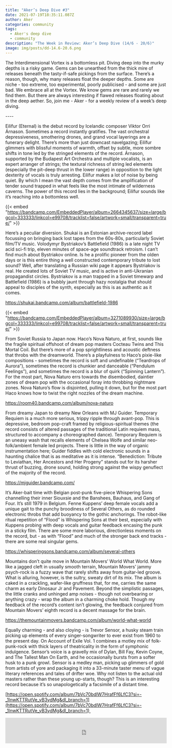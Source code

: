 ```yaml
---
title: "Aker’s Deep Dive #3"
date: 2021-07-19T18:35:11.087Z
author: Aker
categories: community
tags:
  - Aker's deep dive
  - community
description: "The Week in Review: Aker’s Deep Dive (14/6 - 20/6)"
image: img/posts/dd-14.6-20.6.png
---
```



The Interdimensional Vortex is a bottomless pit. Diving deep into the murky depths is a risky game. Gems can be unearthed from the thick mire of releases beneath the tasty-if-safe pickings from the surface. There’s a reason, though, why many releases float the deeper depths. Some are niche - too extreme, too experimental, poorly publicised - and some are just bad. We embrace all at the Vortex. We know gems are rare and rarely we find them. But there are always interesting if flawed releases floating about in the deep aether. So, join me - Aker - for a weekly review of a week’s deep diving.

\----

Eilífur (Eternal) is the debut record by Icelandic composer Viktor Orri Árnason. Sometimes a record instantly gratifies. The vast orchestral depressiveness, smothering drones, and grand vocal layerings are a funerary delight. There’s more than just downcast navelgazing; Eilífur glimmers with blissful moments of warmth, offset by subtle, more sombre shifts in tone led by the stringed elements of the record. Árnason, supported by the Budapest Art Orchestra and multiple vocalists, is an expert arranger of strings; the textural richness of string led elements (especially the pit-deep thrust in the lower range) in opposition to the light dexterity of vocals is truly arresting. Eilífur makes a lot of noise by being quiet. By which I mean the vast depth comes from the amplification of tender sound trapped in what feels like the most intimate of wilderness caverns. The power of this record lies in the background; Eilífur sounds like it’s reaching into a bottomless well.

{{< embed "https://bandcamp.com/EmbeddedPlayer/album=2664345637/size=large/bgcol=333333/linkcol=e99708/tracklist=false/artwork=small/transparent=true/" >}}

Here’s a peculiar diversion. Shukai is an Estonian archive-record label focussing on bringing back lost tapes from the 60s-80s, particularly Soviet film/TV music. Volodymyr Bystriakov’s Battlefield (1986) is a late night TV acid sci-fi trip, eleven minutes of space-age soundtrack retroism. I can’t find much about Bystriakov online. Is he a prolific pioneer from the olden days or is this entire thing a well constructed contemporary tribute to lost sound? Well, after translating a Russian wiki page it appears Bystriakov is real. He created lots of Soviet TV music, and is active in anti-Ukranian propagandist circles. Bystriakov is a man trapped in a Soviet timewarp and Battlefield (1986) is a bubbly jaunt through hazy nostalgia that should appeal to disciples of the synth, especially as this is as authentic as it comes. 

<https://shukai.bandcamp.com/album/battlefield-1986>

{{< embed "https://bandcamp.com/EmbeddedPlayer/album=3271089930/size=large/bgcol=333333/linkcol=e99708/tracklist=false/artwork=small/transparent=true/" >}}



From Soviet Russia to Japan now. Haco’s Nova Naturo, at first, sounds like the fragile spiritual offshoot of dream pop masters Cocteau Twins and This Mortal Coil. But there’s more of a pop sprightliness and acoustic deftness that throbs with the dreamworld. There’s a playfulness to Haco’s pixie-like compositions - sometimes the record is soft and undefinable (“Teardrops of Aurora”), sometimes the record is chunkier and danceable (“Pendulum Feelings”), and sometimes the record is a blur of quirk (“Spinning Lantern”). For the most part, Nova Naturo errs towards the disembodied, daintier zones of dream pop with the occasional foray into throbbing nightmare zones. Nova Naturo’s flow is disjointed, pulling it down, but for the most part Haco knows how to twist the right nozzles of the dream machine.

<https://room40.bandcamp.com/album/nova-naturo> 



From dreamy Japan to dreamy New Orleans with MJ Guider. Temporary Requiem is a much more serious, trippy ripple through avant-pop. This is depressive, bedroom pop-craft framed by religious-spiritual themes (the record consists of altered passages of the traditional Latin requiem mass, structured to accompany a choreographed dance). Temporary Requiem is an uneasy wash that recalls elements of Chelsea Wolfe and similar neo-folk/ambient female led projects. There is little in the way of organic instrumentation here; Guider fiddles with cold electronic sounds in a haunting chalice that is as meditative as it is intense. “Benediction: Tribute to Leviathan, Her Ancestors and Her Progeny” stands out for its harsher thrust of buzzing, drone sound, holding strong against the wispy genuflect of the majority of the record.

<https://mjguider.bandcamp.com/>



It’s Aker-bait time with Belgian post-punk five-piece Whispering Sons channelling their inner Siouxsie and the Banshees, Bauhaus, and Gang of Four. It’s still 1979 in Belgium. Fenne Kuppens’ deep female vocals add a unique gait to the punchy broodiness of Several Others, as do rounded electronic throbs that add buoyancy to the gothic anchorings. The robot-like ritual repetition of “Flood” is Whispering Sons at their best, especially with Kuppens probing with deep vocals and guitar feedback encasing the punk in a sticky film. There are some more laborious, directionless moments on the record, but - as with “Flood” and much of the stronger back end tracks - there are some real singular gems. 

<https://whisperingsons.bandcamp.com/album/several-others>



Mountains don’t quite move in Mountain Movers’ World What World. More like a jagged cleft in usually smooth terrain, Mountain Movers’ jammy psych-rock is a fuzzy wave that rarely shifts away from guitar-led groove. What is alluring, however, is the sultry, sweaty dirt of its mix. The album is caked in a crackling, wafer-like gruffness that, for me, carries the same charm as early Dinosaur Jr and Pavement. Beyond the simplistic passages, the little cranks and unhinged amp noises - though not overbearing or anything crazy - wrap the album in a charming choke hold. Though my feedback of the record’s content isn’t glowing, the feedback conjured from Mountain Movers’ eighth record is a decent massage for the brain.

<https://themountainmovers.bandcamp.com/album/world-what-world>



Equally charming - and also cloying - is Trevor Sensor, a husky steam train picking up elements of every singer-songwriter to ever exist from 1960 to the present day. On Account of Exile Vol. 1 combines a motley mix of folk-punk-rock with thick layers of theatricality in the form of symphonic indulgence. Sensor’s voice is a gravelly mix of Dylan, Bill Fay, Kevin Coyne, and The Tallest Man On Earth, and he occasionally bursts from a softer husk to a punk growl. Sensor is a medley man, picking up glimmers of gold from artists of yore and packaging it into a 33-minute taster menu of vague literary references and tales of drifter woe. Why not listen to the actual old masters rather than these young up-starts, though? This is an interesting record because it’s so unapologetically a facsimile of a distant time.

[https://open.spotify.com/album/7bVc70bdlW7HrafFf6LfC3?si=-_1lnwKTTRutVe_yB3ydMg&dl_branch=1](https://open.spotify.com/album/7bVc70bdlW7HrafFf6LfC3?si=-_1lnwKTTRutVe_yB3ydMg&dl_branch=1) 

<iframe src="https://open.spotify.com/embed/album/7bVc70bdlW7HrafFf6LfC3" width="100%" height="80" frameBorder="0" allowtransparency="true" allow="encrypted-media"></iframe>